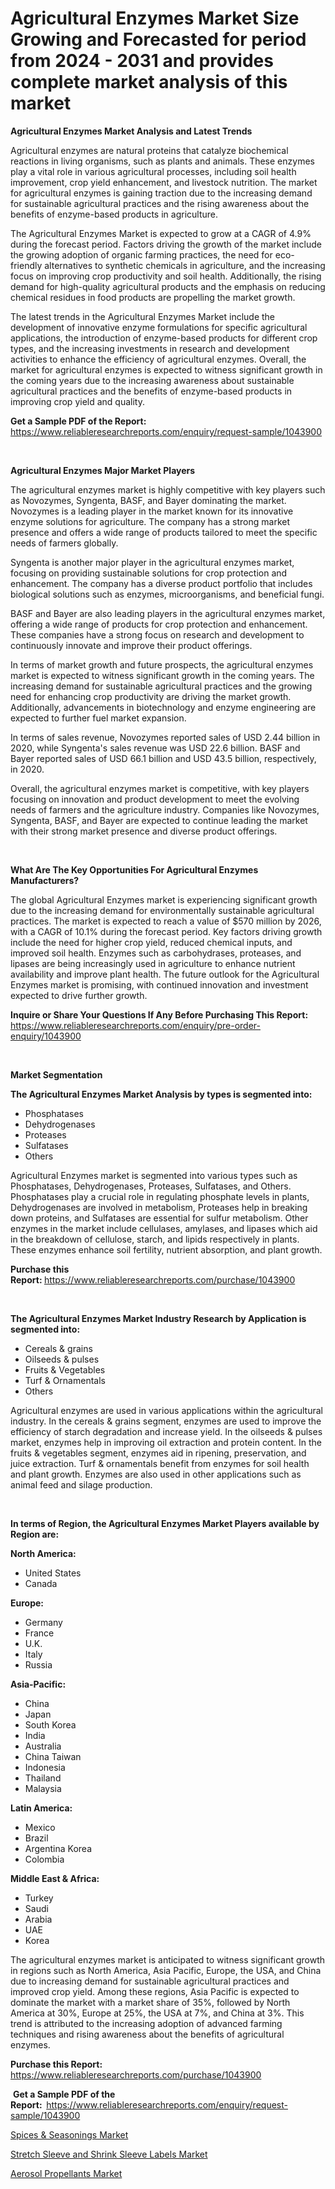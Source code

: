 <p><h1>Agricultural Enzymes Market Size Growing and Forecasted for period from 2024 - 2031 and provides complete market analysis of this market</h1></p><p><strong>Agricultural Enzymes Market Analysis and Latest Trends</strong></p>
<p><p>Agricultural enzymes are natural proteins that catalyze biochemical reactions in living organisms, such as plants and animals. These enzymes play a vital role in various agricultural processes, including soil health improvement, crop yield enhancement, and livestock nutrition. The market for agricultural enzymes is gaining traction due to the increasing demand for sustainable agricultural practices and the rising awareness about the benefits of enzyme-based products in agriculture.</p><p>The Agricultural Enzymes Market is expected to grow at a CAGR of 4.9% during the forecast period. Factors driving the growth of the market include the growing adoption of organic farming practices, the need for eco-friendly alternatives to synthetic chemicals in agriculture, and the increasing focus on improving crop productivity and soil health. Additionally, the rising demand for high-quality agricultural products and the emphasis on reducing chemical residues in food products are propelling the market growth.</p><p>The latest trends in the Agricultural Enzymes Market include the development of innovative enzyme formulations for specific agricultural applications, the introduction of enzyme-based products for different crop types, and the increasing investments in research and development activities to enhance the efficiency of agricultural enzymes. Overall, the market for agricultural enzymes is expected to witness significant growth in the coming years due to the increasing awareness about sustainable agricultural practices and the benefits of enzyme-based products in improving crop yield and quality.</p></p>
<p><strong>Get a Sample PDF of the Report:&nbsp;</strong> <a href="https://www.reliableresearchreports.com/enquiry/request-sample/1043900">https://www.reliableresearchreports.com/enquiry/request-sample/1043900</a></p>
<p>&nbsp;</p>
<p><strong>Agricultural Enzymes Major Market Players</strong></p>
<p><p>The agricultural enzymes market is highly competitive with key players such as Novozymes, Syngenta, BASF, and Bayer dominating the market. Novozymes is a leading player in the market known for its innovative enzyme solutions for agriculture. The company has a strong market presence and offers a wide range of products tailored to meet the specific needs of farmers globally.</p><p>Syngenta is another major player in the agricultural enzymes market, focusing on providing sustainable solutions for crop protection and enhancement. The company has a diverse product portfolio that includes biological solutions such as enzymes, microorganisms, and beneficial fungi.</p><p>BASF and Bayer are also leading players in the agricultural enzymes market, offering a wide range of products for crop protection and enhancement. These companies have a strong focus on research and development to continuously innovate and improve their product offerings.</p><p>In terms of market growth and future prospects, the agricultural enzymes market is expected to witness significant growth in the coming years. The increasing demand for sustainable agricultural practices and the growing need for enhancing crop productivity are driving the market growth. Additionally, advancements in biotechnology and enzyme engineering are expected to further fuel market expansion.</p><p>In terms of sales revenue, Novozymes reported sales of USD 2.44 billion in 2020, while Syngenta's sales revenue was USD 22.6 billion. BASF and Bayer reported sales of USD 66.1 billion and USD 43.5 billion, respectively, in 2020.</p><p>Overall, the agricultural enzymes market is competitive, with key players focusing on innovation and product development to meet the evolving needs of farmers and the agriculture industry. Companies like Novozymes, Syngenta, BASF, and Bayer are expected to continue leading the market with their strong market presence and diverse product offerings.</p></p>
<p>&nbsp;</p>
<p><strong>What Are The Key Opportunities For Agricultural Enzymes Manufacturers?</strong></p>
<p><p>The global Agricultural Enzymes market is experiencing significant growth due to the increasing demand for environmentally sustainable agricultural practices. The market is expected to reach a value of $570 million by 2026, with a CAGR of 10.1% during the forecast period. Key factors driving growth include the need for higher crop yield, reduced chemical inputs, and improved soil health. Enzymes such as carbohydrases, proteases, and lipases are being increasingly used in agriculture to enhance nutrient availability and improve plant health. The future outlook for the Agricultural Enzymes market is promising, with continued innovation and investment expected to drive further growth.</p></p>
<p><strong>Inquire or Share Your Questions If Any Before Purchasing This Report:</strong> <a href="https://www.reliableresearchreports.com/enquiry/pre-order-enquiry/1043900">https://www.reliableresearchreports.com/enquiry/pre-order-enquiry/1043900</a></p>
<p>&nbsp;</p>
<p><strong>Market Segmentation</strong></p>
<p><strong>The Agricultural Enzymes Market Analysis by types is segmented into:</strong></p>
<p><ul><li>Phosphatases</li><li>Dehydrogenases</li><li>Proteases</li><li>Sulfatases</li><li>Others</li></ul></p>
<p><p>Agricultural Enzymes market is segmented into various types such as Phosphatases, Dehydrogenases, Proteases, Sulfatases, and Others. Phosphatases play a crucial role in regulating phosphate levels in plants, Dehydrogenases are involved in metabolism, Proteases help in breaking down proteins, and Sulfatases are essential for sulfur metabolism. Other enzymes in the market include cellulases, amylases, and lipases which aid in the breakdown of cellulose, starch, and lipids respectively in plants. These enzymes enhance soil fertility, nutrient absorption, and plant growth.</p></p>
<p><strong>Purchase this Report:&nbsp;</strong><a href="https://www.reliableresearchreports.com/purchase/1043900">https://www.reliableresearchreports.com/purchase/1043900</a></p>
<p>&nbsp;</p>
<p><strong>The Agricultural Enzymes Market Industry Research by Application is segmented into:</strong></p>
<p><ul><li>Cereals & grains</li><li>Oilseeds & pulses</li><li>Fruits & Vegetables</li><li>Turf & Ornamentals</li><li>Others</li></ul></p>
<p><p>Agricultural enzymes are used in various applications within the agricultural industry. In the cereals & grains segment, enzymes are used to improve the efficiency of starch degradation and increase yield. In the oilseeds & pulses market, enzymes help in improving oil extraction and protein content. In the fruits & vegetables segment, enzymes aid in ripening, preservation, and juice extraction. Turf & ornamentals benefit from enzymes for soil health and plant growth. Enzymes are also used in other applications such as animal feed and silage production.</p></p>
<p>&nbsp;</p>
<p><strong>In terms of Region, the Agricultural Enzymes Market Players available by Region are:</strong></p>
<p>
    <p> <strong> North America: </strong>
        <ul>
            <li>United States</li>
            <li>Canada</li>
        </ul>
        </p> 
    <p> <strong> Europe: </strong>
        <ul>
            <li>Germany</li>
            <li>France</li>
            <li>U.K.</li>
            <li>Italy</li>
            <li>Russia</li>
        </ul>
        </p> 
    <p> <strong> Asia-Pacific: </strong>
        <ul>
            <li>China</li>
            <li>Japan</li>
            <li>South Korea</li>
            <li>India</li>
            <li>Australia</li>
            <li>China Taiwan</li>
            <li>Indonesia</li>
            <li>Thailand</li>
            <li>Malaysia</li>
        </ul>
        </p> 
    <p> <strong> Latin America: </strong>
        <ul>
            <li>Mexico</li>
            <li>Brazil</li>
            <li>Argentina Korea</li>
            <li>Colombia</li>
        </ul>
        </p> 
    <p> <strong> Middle East & Africa: </strong>
        <ul>
            <li>Turkey</li>
            <li>Saudi</li>
            <li>Arabia</li>
            <li>UAE</li>
            <li>Korea</li>
        </ul>
    </p>
    </p>
<p><p>The agricultural enzymes market is anticipated to witness significant growth in regions such as North America, Asia Pacific, Europe, the USA, and China due to increasing demand for sustainable agricultural practices and improved crop yield. Among these regions, Asia Pacific is expected to dominate the market with a market share of 35%, followed by North America at 30%, Europe at 25%, the USA at 7%, and China at 3%. This trend is attributed to the increasing adoption of advanced farming techniques and rising awareness about the benefits of agricultural enzymes.</p></p>
<p><strong>Purchase this Report: </strong><a href="https://www.reliableresearchreports.com/purchase/1043900">https://www.reliableresearchreports.com/purchase/1043900</a></p>
<p>&nbsp;<strong>Get a Sample PDF of the Report:&nbsp;&nbsp;</strong><a href="https://www.reliableresearchreports.com/enquiry/request-sample/1043900">https://www.reliableresearchreports.com/enquiry/request-sample/1043900</a></p>
<p><strong></strong></p>
<p><p><a href="https://view.publitas.com/reportprime-1/spices-seasonings-market-research-report-reveals-the-latest-trends-and-opportunities-of-this-market-for-period-from-2024-2031/">Spices & Seasonings Market</a></p><p><a href="https://view.publitas.com/reportprime-1/stretch-sleeve-and-shrink-sleeve-labels-market-size-market-share-and-global-market-analysis-report-2024-2031/">Stretch Sleeve and Shrink Sleeve Labels Market</a></p><p><a href="https://github.com/nancykennedykellievqfqt2/Market-Research-Report-List-1/blob/main/aerosol-propellants-market.md">Aerosol Propellants Market</a></p></p>